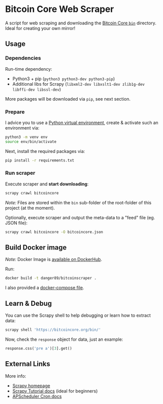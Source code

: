 # Bitcoin Core Web Scraper

A script for web scraping and downloading the [Bitcoin Core `bin`](https://bitcoincore.org/bin) directory.  
Ideal for creating your own mirror!

## Usage

### Dependencies

Run-time dependency:

* Python3 + pip (`python3 python3-dev python3-pip`)
* Additional libs for Scrapy (`libxml2-dev libxslt1-dev zlib1g-dev libffi-dev libssl-dev`)

More packages will be downloaded via `pip`, see next section.

### Prepare

I advice you to use a [Python virtual environment](https://docs.python.org/3/library/venv.html#), create & activate such an environment via:

```sh
python3 -m venv env
source env/bin/activate
```

Next, install the required packages via:

```sh
pip install -r requirements.txt
```

### Run scraper

Execute scraper and **start downloading**:

```sh
scrapy crawl bitcoincore
```

*Note:* Files are stored within the `bin` sub-folder of the root-folder of this project (at the moment).

Optionally, execute scraper and output the meta-data to a "feed" file (eg. JSON file):

```sh
scrapy crawl bitcoincore -O bitcoincore.json
```

## Build Docker image

*Note:* Docker Image is [available on DockerHub](https://hub.docker.com/r/danger89/bitcoinscraper).

Run:

```sh
docker build -t danger89/bitcoinscraper .
```

I also provided a [docker-compose file](bitcoinscraper-compose.yml).

## Learn & Debug

You can use the Scrapy shell to help debugging or learn how to extract data:

```sh
scrapy shell 'https://bitcoincore.org/bin/'
```

Now, check the `response` object for data, just an example:

```py
response.css('pre a')[3].get()
```

## External Links

More info:

* [Scrapy homepage](https://scrapy.org)
* [Scrapy Tutorial docs](https://docs.scrapy.org/en/latest/intro/tutorial.html) (ideal for beginners)
* [APScheduler Cron docs](https://apscheduler.readthedocs.io/en/3.x/modules/triggers/cron.html)
